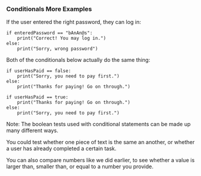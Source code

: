 ### Conditionals More Examples

If the user entered the right password, they can log in:

	if enteredPassword == "bAnAn@s":
		print("Correct! You may log in.")
    else:
        print("Sorry, wrong password")

Both of the conditionals below actually do the same thing:

    if userHasPaid == false:
        print("Sorry, you need to pay first.")
    else:
        print("Thanks for paying! Go on through.")

    if userHasPaid == true:
        print("Thanks for paying! Go on through.")
    else:
        print("Sorry, you need to pay first.")


Note:
The boolean tests used with conditional statements can be made up many different ways.

You could test whether one piece of text is the same an another, or whether a user has already completed a certain task.

You can also compare numbers like we did earlier, to see whether a value is larger than, smaller than, or equal to a number you provide.